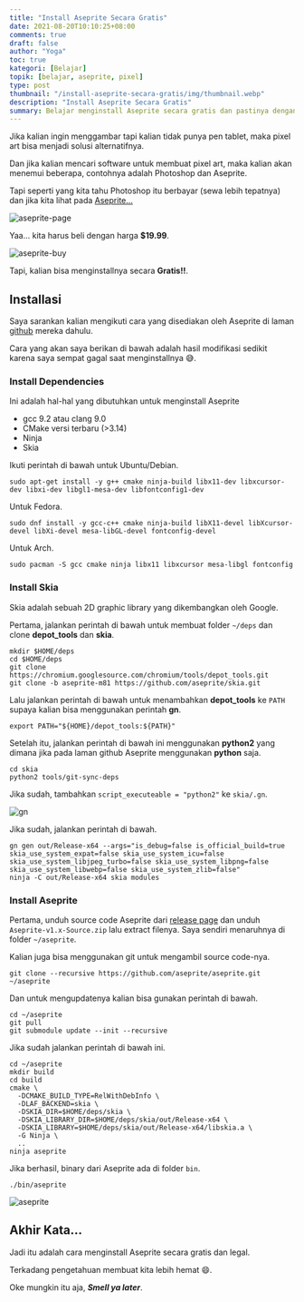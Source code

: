 ```yaml
---
title: "Install Aseprite Secara Gratis"
date: 2021-08-20T10:10:25+08:00
comments: true
draft: false
author: "Yoga"
toc: true
kategori: [Belajar]
topik: [belajar, aseprite, pixel]
type: post
thumbnail: "/install-aseprite-secara-gratis/img/thumbnail.webp"
description: "Install Aseprite Secara Gratis"
summary: Belajar menginstall Aseprite secara gratis dan pastinya dengan cara yang legal
---
```


Jika kalian ingin menggambar tapi kalian tidak punya pen tablet, maka pixel art bisa menjadi solusi alternatifnya.

Dan jika kalian mencari software untuk membuat pixel art, maka kalian akan menemui beberapa, contohnya adalah Photoshop dan Aseprite.

Tapi seperti yang kita tahu Photoshop itu berbayar (sewa lebih tepatnya) dan jika kita lihat pada [Aseprite...](https://www.aseprite.org/)

![aseprite-page](/install-aseprite-secara-gratis/img/aseprite-page.webp)

Yaa... kita harus beli dengan harga **$19.99**.

![aseprite-buy](/install-aseprite-secara-gratis/img/aseprite-buy.webp)

Tapi, kalian bisa menginstallnya secara **Gratis!!**.

## Installasi

Saya sarankan kalian mengikuti cara yang disediakan oleh Aseprite di laman [github](https://github.com/aseprite/aseprite/blob/main/INSTALL.md) mereka dahulu.

Cara yang akan saya berikan di bawah adalah hasil modifikasi sedikit karena saya sempat gagal saat menginstallnya 😅.

### Install Dependencies

Ini adalah hal-hal yang dibutuhkan untuk menginstall Aseprite

+ gcc 9.2 atau clang 9.0
+ CMake versi terbaru (>3.14)
+ Ninja 
+ Skia

Ikuti perintah di bawah untuk Ubuntu/Debian.

```Shell {user="$"}
sudo apt-get install -y g++ cmake ninja-build libx11-dev libxcursor-dev libxi-dev libgl1-mesa-dev libfontconfig1-dev
```

Untuk Fedora.

```Shell {user="$"}
sudo dnf install -y gcc-c++ cmake ninja-build libX11-devel libXcursor-devel libXi-devel mesa-libGL-devel fontconfig-devel
```

Untuk Arch.

```Shell {user="$"}
sudo pacman -S gcc cmake ninja libx11 libxcursor mesa-libgl fontconfig
```

### Install Skia

Skia adalah sebuah 2D graphic library yang dikembangkan oleh Google.

Pertama, jalankan perintah di bawah untuk membuat folder `~/deps` dan clone **depot_tools** dan **skia**.

```Shell {user="$"}
mkdir $HOME/deps
cd $HOME/deps
git clone https://chromium.googlesource.com/chromium/tools/depot_tools.git
git clone -b aseprite-m81 https://github.com/aseprite/skia.git
```

Lalu jalankan perintah di bawah untuk menambahkan **depot_tools** ke `PATH` supaya kalian bisa menggunakan perintah **gn**.

```Shell {user="$"}
export PATH="${HOME}/depot_tools:${PATH}"
```

Setelah itu, jalankan perintah di bawah ini menggunakan **python2** yang dimana jika pada laman github Aseprite menggunakan **python** saja.

```Shell {user="$"}
cd skia
python2 tools/git-sync-deps
```

Jika sudah, tambahkan `script_executeable = "python2"` ke `skia/.gn`.

![gn](/install-aseprite-secara-gratis/img/gn.webp)

Jika sudah, jalankan perintah di bawah.

```Shell {user="$"}
gn gen out/Release-x64 --args="is_debug=false is_official_build=true skia_use_system_expat=false skia_use_system_icu=false skia_use_system_libjpeg_turbo=false skia_use_system_libpng=false skia_use_system_libwebp=false skia_use_system_zlib=false"
ninja -C out/Release-x64 skia modules
```

### Install Aseprite

Pertama, unduh source code Aseprite dari [release page](https://github.com/aseprite/aseprite/releases) dan unduh `Aseprite-v1.x-Source.zip`
lalu extract filenya. Saya sendiri menaruhnya di folder `~/aseprite`.

Kalian juga bisa menggunakan git untuk mengambil source code-nya.

```Shell {user="$"}
git clone --recursive https://github.com/aseprite/aseprite.git ~/aseprite
```

Dan untuk mengupdatenya kalian bisa gunakan perintah di bawah.

```Shell {user="$"}
cd ~/aseprite
git pull
git submodule update --init --recursive
```

Jika sudah jalankan perintah di bawah ini.

```Shell {user="$"}
cd ~/aseprite
mkdir build
cd build
cmake \
  -DCMAKE_BUILD_TYPE=RelWithDebInfo \
  -DLAF_BACKEND=skia \
  -DSKIA_DIR=$HOME/deps/skia \
  -DSKIA_LIBRARY_DIR=$HOME/deps/skia/out/Release-x64 \
  -DSKIA_LIBRARY=$HOME/deps/skia/out/Release-x64/libskia.a \
  -G Ninja \
  ..
ninja aseprite
```

Jika berhasil, binary dari Aseprite ada di folder `bin`.

```Shell {user="$"}
./bin/aseprite
```

![aseprite](/install-aseprite-secara-gratis/img/aseprite.webp)

## Akhir Kata...

Jadi itu adalah cara menginstall Aseprite secara gratis dan legal.

Terkadang pengetahuan membuat kita lebih hemat 😄.

Oke mungkin itu aja, **_Smell ya later_**.